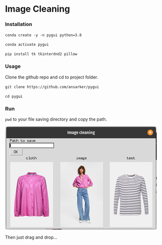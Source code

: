 # Image Cleaning

### Installation

`conda create -y -n pygui python=3.8`

`conda activate pygui`

`pip install tk tkinterdnd2 pillow`

### Usage

Clone the github repo and cd to project folder.

`git clone https://github.com/ansarker/pygui`

`cd pygui`

### Run

`pwd` to your file saving directory and copy the path.

![paste file saving directory path on the text field](./pygui.png)

Then just drag and drop...